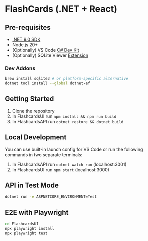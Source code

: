 # FlashCards (.NET + React)

## Pre-requisites

- [.NET 9.0 SDK](https://dotnet.microsoft.com/en-us/download)
- Node.js 20+
- (Optionally) VS Code [C# Dev Kit](https://marketplace.visualstudio.com/items?itemName=ms-dotnettools.csdevkit)
- (Optionally) SQLite Viewer [Extension](https://marketplace.visualstudio.com/items?itemName=qwtel.sqlite-viewer)

### Dev Addons

```bash
brew install sqlite3 # or platform-specific alternative
dotnet tool install --global dotnet-ef
```

## Getting Started

1. Clone the repository
2. In FlashcardsUI run `npm install && npm run build`
3. In FlashcardsAPI run `dotnet restore && dotnet build`

## Local Development

You can use built-in launch config for VS Code or run the following commands in two separate terminals:

1. In FlashcardsAPI run `dotnet watch run` (localhost:3001)
2. In FlashcardsUI run `npm start` (localhost:3000)

## API in Test Mode

```bash
dotnet run -e ASPNETCORE_ENVIRONMENT=Test
```

## E2E with Playwright

```bash
cd FlashcardsUI
npx playwright install
npx playwright test
```
